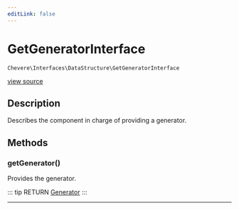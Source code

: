 ```yaml
---
editLink: false
---
```


# GetGeneratorInterface

`Chevere\Interfaces\DataStructure\GetGeneratorInterface`

[view source](https://github.com/chevere/chevere/blob/master/src/Chevere/Interfaces/DataStructure/GetGeneratorInterface.php)

## Description

Describes the component in charge of providing a generator.

## Methods

### getGenerator()

Provides the generator.

::: tip RETURN
[Generator](https://www.php.net/manual/class.generator)
:::

---
